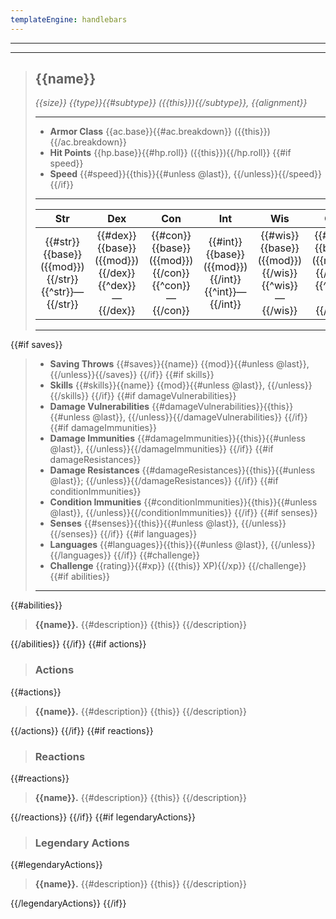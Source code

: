 ```yaml
---
templateEngine: handlebars
---
```

___
___
> ## {{name}}
> *{{size}} {{type}}{{#subtype}} ({{this}}){{/subtype}}, {{alignment}}*
>___
> - **Armor Class** {{ac.base}}{{#ac.breakdown}} ({{this}}){{/ac.breakdown}}
> - **Hit Points** {{hp.base}}{{#hp.roll}} ({{this}}){{/hp.roll}}
{{#if speed}}
> - **Speed** {{#speed}}{{this}}{{#unless @last}}, {{/unless}}{{/speed}}
{{/if}}
>___
> |**Str**|**Dex**|**Con**|**Int**|**Wis**|**Cha**|
> |:---:|:---:|:---:|:---:|:---:|:---:|
> | {{#str}}{{base}} ({{mod}}){{/str}}{{^str}}&mdash;{{/str}} | {{#dex}}{{base}} ({{mod}}){{/dex}}{{^dex}}&mdash;{{/dex}} | {{#con}}{{base}} ({{mod}}){{/con}}{{^con}}&mdash;{{/con}} | {{#int}}{{base}} ({{mod}}){{/int}}{{^int}}&mdash;{{/int}} | {{#wis}}{{base}} ({{mod}}){{/wis}}{{^wis}}&mdash;{{/wis}} | {{#cha}}{{base}} ({{mod}}){{/cha}}{{^cha}}&mdash;{{/cha}} |
>___
{{#if saves}}
> - **Saving Throws** {{#saves}}{{name}} {{mod}}{{#unless @last}}, {{/unless}}{{/saves}}
{{/if}}
{{#if skills}}
> - **Skills** {{#skills}}{{name}} {{mod}}{{#unless @last}}, {{/unless}}{{/skills}}
{{/if}}
{{#if damageVulnerabilities}}
> - **Damage Vulnerabilities** {{#damageVulnerabilities}}{{this}}{{#unless @last}}, {{/unless}}{{/damageVulnerabilities}}
{{/if}}
{{#if damageImmunities}}
> - **Damage Immunities** {{#damageImmunities}}{{this}}{{#unless @last}}, {{/unless}}{{/damageImmunities}}
{{/if}}
{{#if damageResistances}}
> - **Damage Resistances** {{#damageResistances}}{{this}}{{#unless @last}}; {{/unless}}{{/damageResistances}}
{{/if}}
{{#if conditionImmunities}}
> - **Condition Immunities** {{#conditionImmunities}}{{this}}{{#unless @last}}, {{/unless}}{{/conditionImmunities}}
{{/if}}
{{#if senses}}
> - **Senses** {{#senses}}{{this}}{{#unless @last}}, {{/unless}}{{/senses}}
{{/if}}
{{#if languages}}
> - **Languages** {{#languages}}{{this}}{{#unless @last}}, {{/unless}}{{/languages}}
{{/if}}
{{#challenge}}
> - **Challenge** {{rating}}{{#xp}} ({{this}} XP){{/xp}}
{{/challenge}}
{{#if abilities}}
>___
{{#abilities}}
> **{{name}}.**
{{#description}}
> {{this}}
{{/description}}
> 
{{/abilities}}
{{/if}}
{{#if actions}}
> ### Actions
{{#actions}}
> **{{name}}.**
{{#description}}
> {{this}}
{{/description}}
> 
{{/actions}}
{{/if}}
{{#if reactions}}
> ### Reactions
{{#reactions}}
> **{{name}}.**
{{#description}}
> {{this}}
{{/description}}
> 
{{/reactions}}
{{/if}}
{{#if legendaryActions}}
> ### Legendary Actions
{{#legendaryActions}}
> **{{name}}.**
{{#description}}
> {{this}}
{{/description}}
> 
{{/legendaryActions}}
{{/if}}